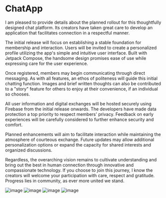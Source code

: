 # ChatApp
I am pleased to provide details about the planned rollout for this thoughtfully designed chat platform. Its creators have taken great care to develop an application that facilitates connection in a respectful manner.

The initial release will focus on establishing a stable foundation for membership and interaction. Users will be invited to create a personalized profile utilizing the app's simple and intuitive user interface. Built with Jetpack Compose, the handsome design promises ease of use while expressing care for the user experience.

Once registered, members may begin communicating through direct messaging. As with all features, an ethos of politeness will guide this initial chatting function. Images and brief written thoughts can also be contributed to a "story" feature for others to enjoy at their convenience, if an individual so chooses.

All user information and digital exchanges will be hosted securely using Firebase from the initial release onwards. The developers have made data protection a top priority to respect members' privacy. Feedback on early experiences will be carefully considered to further enhance security and comfort.

Planned enhancements will aim to facilitate interaction while maintaining the atmosphere of courteous exchange. Future updates may allow additional personalization options or expand the capacity for shared interests and organized discussions.

Regardless, the overarching vision remains to cultivate understanding and bring out the best in human connection through innovative and compassionate technology. If you choose to join this journey, I know the creators will welcome your participation with care, respect and gratitude. Progress lies in community, as ever more united we stand.

![image](https://github.com/sina02/ChatApp/assets/99386795/9852ca17-8bd2-4648-8b4a-f18995ce5716)
![image](https://github.com/sina02/ChatApp/assets/99386795/dcc8f46b-5ac1-4c15-abbd-7428c7033f07)
![image](https://github.com/sina02/ChatApp/assets/99386795/d637ac62-0e32-4ee3-9071-e31f810e17b9)
![image](https://github.com/sina02/ChatApp/assets/99386795/2b9eb14e-6071-4831-98dd-6652deb4b631)
